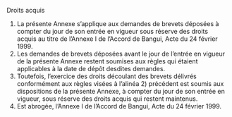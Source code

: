 Droits acquis
1) La présente Annexe s’applique aux demandes de brevets déposées à compter du jour de
son entrée en vigueur sous réserve des droits acquis au titre de l’Annexe I de l’Accord
de Bangui, Acte du 24 février 1999.
2) Les demandes de brevets déposées avant le jour de l’entrée en vigueur de la présente
Annexe restent soumises aux règles qui étaient applicables à la date de dépôt desdites
demandes.
3) Toutefois, l’exercice des droits découlant des brevets délivrés conformément aux règles
visées à l’alinéa 2) précédent est soumis aux dispositions de la présente Annexe, à
compter du jour de son entrée en vigueur, sous réserve des droits acquis qui restent
maintenus.
4) Est abrogée, l’Annexe I de l’Accord de Bangui, Acte du 24 février 1999.